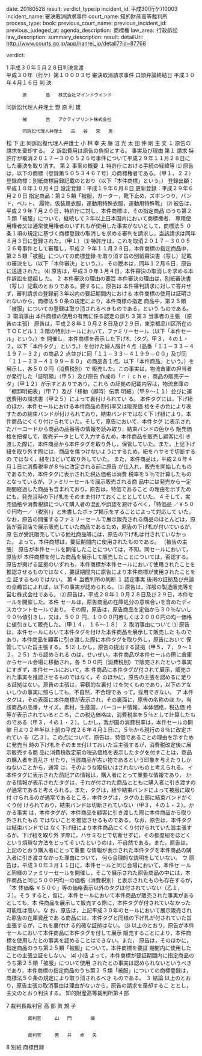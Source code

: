 
date: 20180528
result: 
verdict_type:ip
incident_id: 平成30(行ケ)10003
incident_name: 審決取消請求事件
court_name: 知的財産高等裁判所
process_type:
book: 
previous_court_name:
previous_incident_id:
previous_judeged_at:
agenda_description:  商標権
law_area:  行政訴訟
law_description: 
summary_description: 
result: 
detailUrl: http://www.courts.go.jp/app/hanrei_jp/detail7?id=87768

verdict:

 1 
平成３０年５月２８日判決言渡  
平成３０年（行ケ）第１０００３号 審決取消請求事件 
口頭弁論終結日 平成３０年４月１６日 
            判    決 
     
          原       告   株式会社マインドウインド 
 
同訴訟代理人弁理士   野   原   利   雄 
     
          被       告   アクティプリント株式会社 
           
          同訴訟代理人弁理士   古   谷   栄   男 
松   下       正 
同訴訟復代理人弁護士  小   林   幸    夫 
藤   沼   光   太 
田   仲       剛 
            主    文 
      １ 原告の請求を棄却する。 
      ２ 訴訟費用は原告の負担とする。 
            事実及び理由 
第１ 請求 
 特許庁が取消２０１７－３００５２６号事件について平成２９年１１月２８日に
した審決を取り消す。 
第２ 事案の概要 
 １ 特許庁における手続の経緯等 
⑴ 原告は，以下の商標（登録第５０５３４６７号）の商標権者である。（甲１，
 2 
２） 
登録商標：別紙商標目録記載のとおり（以下「本件商標」という。） 
登録出願：平成１８年１０月４日 
設定登録：平成１９年６月８日 
更新登録：平成２９年６月２０日 
指定商品：第２５類「被服，ガーター，靴下止め，ズボンつり，バンド，ベルト，
履物，仮装用衣服，運動用特殊衣服，運動用特殊靴」 
⑵ 被告は，平成２９年７月２０日，特許庁に対し，本件商標は，その指定商品
のうち第２５類「被服」について，継続して３年以上日本国内において商標権者，
専用使用権者又は通常使用権者のいずれもが使用した事実がないとして，商標法５
０条１項の規定に基づく商標登録の取消しを求める審判を請求し，当該請求は同年
８月３日に登録された。（甲１） 
⑶ 特許庁は，これを取消２０１７－３００５２６号事件として審理し，平成２
９年１１月２８日，本件商標の指定商品中，第２５類「被服」についての商標登録
を取り消す旨の別紙審決書（写し）記載の審決をし（以下「本件審決」という。），
その謄本は，同年１２月６日，原告に送達された。 
⑷ 原告は，平成３０年１月４日，本件審決の取消しを求める本件訴訟を提起し
た。 
  ２ 本件審決の理由の要旨 
 本件審決の理由は，別紙審決書（写し）記載のとおりである。要するに，原告は
本件審判請求に対して答弁せず，審判請求の登録前３年以内の要証期間内における
本件商標の使用は証明されないから，商標法５０条の規定により，本件商標の指定
商品中，第２５類「被服」についての登録は取り消されるべきものである，という
ものである。 
３ 取消事由 
本件商標の使用の有無に係る認定の誤り 
 3 
第３ 当事者の主張 
 〔原告の主張〕 
 原告は，平成２８年１０月２８日及び２９日，東京都品川区所在のＴＯＣビル１
３階の特別ホールにおいて，ファミリーセール（以下「本件セール」という。）を
開催し，本件商標を表示した下げ札（タグ。甲３，４の１・２。以下「本件タグ」
という。）を付けた婦人服計４点（品番「１１－３３－４１９７－３２」の商品２
点並びに同「１１－３３－４１９９－００」及び同「１１－３３－４１９９－８０」
の商品各１点。以下「本件商品」という。）を展示し，各５００円（消費税別）で
販売した。この事実は，物流倉庫の担当者が発行した「証明願」（甲５）及び原告
作成の「ｒｉｃｈｅ．商品の販売データ」（甲１２）が示すとおりであり，これら
の証拠の記載内容は，物流倉庫の「棚卸明細表」（甲７）及び「移動（即時）伝票
明細」（甲９～１１）並びに運送費用の請求書（甲２５）によって裏付けられてい
る。 
 本件タグには，下げ紐のほか，本件セールにおける本件商品の割引率又は販売価
格をその色により表すための結束バンドが付けられており，結束バンドではなく下
げ紐により，本件商品にくくり付けられていた。そして，原告において，本件タグ
に表示されたバーコードから商品の品番等の情報を読み取り，結束バンドの色から
販売価格を把握して，販売データとして入力するため，本件商品を販売し顧客に引
き渡した際に，本件商品から本件タグを取り外し，保管していた。また，上記下げ
紐を取り外す際には，商品を傷つけないようにするため，紐をハサミで切断するの
ではなく，紐をほどいて取り外していた。 
また，本件商品は，平成２６年４月１日に消費税率が８％に改定される前に原告
が仕入れ，販売を開始したものであるため，本件タグに表示された税込価格は消費
税率を５％で計算したものとなっているが，ファミリーセールで展示販売される商
品中には発売から一定期間経過した商品も含まれており，原告は，特価であること
の理由を示すためにも，発売当時の下げ札をそのまま付けておくこととしていた。
 4 
そして，実売価格や消費税額について購入者の混乱や誤認を避けるべく，「特価品
／￥５００円均一／（税別）」と朱書したポップ掲示をすることによって対応して
いた。 
なお，原告の開催するファミリーセールで展示販売される商品のほとんどは，原
告が百貨店で展示販売していた商品であるため，原告の下げ札が付いているが，原
告が受託販売している他社商品等には，原告の下げ札は付されていなかった。 
よって，本件商標は，要証期間内に使用されたものである。 
 〔被告の主張〕 
 原告が本件セールを開催したことについては，不知。同セールにおいて，原告が
本件商標を付した商品を展示して販売したことについては，否認する。 
原告が掲げる証拠のいずれも，本件商標が本件セールにおいて使用されたことを
推認させるものではなく，要証期間内に原告により本件商標が使用されたことを立
証するものではない。 
第４ 当裁判所の判断 
１ 認定事実 
後掲の証拠及び弁論の全趣旨によれば，以下の事実が認められる。 
⑴ 原告は，洋服の製造販売等を営む株式会社である。 
⑵ 原告は，平成２８年１０月２８日及び２９日，本件セールを開催した。本件
セールは，原告商品の在庫処分の意味合いを含めたディスカウントセールであり，
その際，原告は，原告商品を定価から３０％ないし９０％値引きし，又は，５００
円，１０００円若しくは２０００円の均一価格に値引きして販売した。（甲１４，
１６～１８） 
２ 取消事由について 
⑴ 原告は，本件セールにおいて本件タグを付けた本件商品を展示して販売した
ものであり，本件商品を顧客に引き渡した際に本件タグを取り外し，原告において
保管していた旨主張する。 
 5 
⑵ しかし，原告の提出する証拠（甲５，７，９～１２，２５）から認められる
のは，せいぜい，本件商品が本件セールの際に倉庫からセール会場に移動され，各
５００円（消費税別）で販売されたという事実にすぎず，本件セールにおいて，本
件商品に本件タグが付されて展示，販売された事実を推認させるものではなく，そ
のほかに，原告の主張を認めるに足りる証拠はない。原告の主張は，客観的な裏付
けを欠くものであり，以下のアないしウの事実に照らしても，不自然，不合理であ
って，採用できない。 
ア 本件タグは，その表面に本件商標が表示され，その裏面に，原告の名称のほ
か，当該商品の品番，サイズ，素材，生産国，バーコード情報，本体価格，税込価
格等が表示されているところ，この税込価格は，消費税率を５％として計算したも
のである（甲３，４の１・２）。しかし，我が国の消費税率は，本件セールの開催
日より２年半以上前の平成２６年４月１日に，５％から現行の８％に改定されてい
る（乙３）。この点について，原告は，特価であることの理由を示すために発売当
時の下げ札をそのまま付けておいた旨主張するが，消費税改定後に展示販売する商
品に消費税改定前の税込価格を表示したタグを付すことは，商品の購入者を混乱さ
せたり，当該商品が古い物であるという印象を与えたりしかねないことから，通常
は，そのような取扱いはされないものと考えられる。 
イ 本件タグに表示された前記アの情報は，購入者にとって重要な情報であり，
かかる情報が表示されたタグは，それが付された商品とともに購入者に引き渡すの
が通常であると考えられる。また，タグは，紐や結束バンドによって被服に取り付
けられるのが通常であるところ，本件タグは，タグの上部に結束バンドがくくり付
けられており，結束バンドは切断されていない（甲３，４の１・２）。かかる事実
は，本件タグが，本件商品を顧客に引き渡した際に本件商品から取り外されたもの
ではないことを推認させるものである。なお，原告は，本件タグは結束バンドでは
なく下げ紐により本件商品にくくり付けられていた旨主張するが，下げ紐を取り外
す際に，ハサミなどで切断せずに，その都度紐をほどくという煩瑣な方法をとって
 6 
いたというのは，不自然である。また，原告は，上記のとおり購入者にとって重要
な情報が表示された本件タグを本件商品の購入者に引き渡さなかった理由について，
何ら合理的な説明をしていない。 
ウ 原告は，平成３０年３月１１日に，本件セールと同じ会場において，本件セ
ールと同様のファミリーセールを開催し，そこで展示された原告商品の中には，本
件商品と同じ５００円均一の価格（消費税別）と表示されたものも存在するが，「本
体価格 ￥５００」等の価格表示以外のタグは付されていない（乙１，２）。そう
すると，仮に，本件セールにおいて本件商品が販売された事実があるとしても，本
件商品を展示して販売する際に，本件タグが付されていなかった可能性は高い。な
お，原告は，上記平成３０年のセールにおいて展示販売された原告の在庫資産であ
る商品には，本件タグと同様の下げ札が付されていた旨主張するが，これを裏付け
る的確な証拠はない。 
⑶ 以上のとおり，原告が本件セールにおいて本件商品に本件タグを付して展示
販売することにより，本件商標を使用したとの事実を認めることはできない。また，
原告は，そのほかに，指定商品のうち第２５類「被服」について，本件商標を要証
期間内に使用したことの主張立証をしない。 
⑷ 小括 
よって，本件商標が要証期間内に指定商品のうち第２５類「被服」について使用
されたとの事実は認められないというべきであり，本件商標の指定商品のうち第２
５類「被服」についての商標登録は，商標法５０条の規定により取り消されるべき
ものである。 
３ 結論 
以上のとおり，原告主張の取消事由は理由がないから，原告の請求を棄却するこ
ととし，主文のとおり判決する。 
    知的財産高等裁判所第４部 
 
 7 
         裁判長裁判官     高   部   眞 規 子 
 
 
            裁判官     山   門       優 
 
 
            裁判官     筈   井   卓   矢 
 
 8 
別紙 
商標目録 
 
 

                    